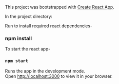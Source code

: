 This project was bootstrapped with [Create React App](https://github.com/facebook/create-react-app).

In the project directory:

Run to install required react dependencies- 
### npm install 

To start the react app- 
### `npm start`

Runs the app in the development mode.\
Open [http://localhost:3000](http://localhost:3000) to view it in your browser.
